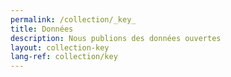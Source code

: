 ```yaml
---
permalink: /collection/_key_
title: Données
description: Nous publions des données ouvertes
layout: collection-key
lang-ref: collection/key
---
```


